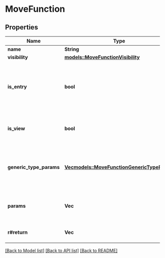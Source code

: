 # MoveFunction

## Properties

Name | Type | Description | Notes
------------ | ------------- | ------------- | -------------
**name** | **String** |  | 
**visibility** | [**models::MoveFunctionVisibility**](MoveFunctionVisibility.md) |  | 
**is_entry** | **bool** | Whether the function can be called as an entry function directly in a transaction | 
**is_view** | **bool** | Whether the function is a view function or not | 
**generic_type_params** | [**Vec<models::MoveFunctionGenericTypeParam>**](MoveFunctionGenericTypeParam.md) | Generic type params associated with the Move function | 
**params** | **Vec<String>** | Parameters associated with the move function | 
**r#return** | **Vec<String>** | Return type of the function | 

[[Back to Model list]](../README.md#documentation-for-models) [[Back to API list]](../README.md#documentation-for-api-endpoints) [[Back to README]](../README.md)


